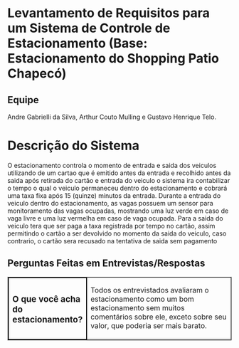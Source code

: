 <body>
 <h1> Levantamento de Requisitos para um Sistema de Controle de Estacionamento (Base: Estacionamento do Shopping Patio Chapecó)</h1>

 <h2> Equipe  </h2>
<p> Andre Gabrielli da Silva, Arthur Couto Mulling e Gustavo Henrique Telo. </p>

 <h1> Descrição do Sistema </h1>

O estacionamento controla o momento de entrada e saida dos veiculos utilizando de um cartao que é emitido antes da entrada e recolhido antes da saida
após retirada do cartão e entrada do veiculo o sistema ira contabilizar o tempo o qual o veiculo permaneceu dentro do estacionamento e cobrará uma taxa fixa após 15 (quinze) minutos da entrada.
Durante a entrada do veiculo dentro do estacionamento, as vagas possuem um sensor para monitoramento das vagas ocupadas, mostrando uma luz verde em caso de vaga livre e uma luz vermelha em caso de vaga ocupada.
Para a saida do veiculo tera que ser paga a taxa registrada por tempo no cartão, assim permitindo o cartão a ser devolvido no momento da saida do veiculo, caso contrario, o cartão sera recusado na tentativa de saida sem pagamento

<section>
<h2> Perguntas Feitas em Entrevistas/Respostas </h2>
<table border="1">
  <tr>
    <td style="width: 25%; border: 2px solid black;">
      <h3>O que você acha do estacionamento?</h3>
    </td>
    <td>
      <p>Todos os entrevistados avaliaram o estacionamento como um bom estacionamento sem muitos comentários sobre ele, exceto sobre seu valor, que poderia ser mais barato.</p>
    </td>
  </tr>
</table>
</section>
</body>

